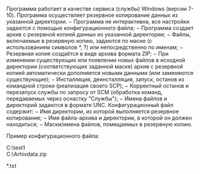 Программа работает в качестве сервиса (службы) Windows
(версии 7- 10). Программа осуществляет резервное копирование данных
из указанной директории.
− Программа не интерактивна, все настройки задаются с
помощью конфигурационного файла;
− Программа создает архив с резервной копией данных из
указанной директории;
− Файлы, включаемые в резервную копию, задаются по маске (с
использованием символов *, ?) или непосредственно по именам;
− Резервная копия создаётся в виде архива формата ZIP;
− При изменении существующих или появлении новых файлов в
исходной директории (соответствующих заданной маске) архив с резервной
копией автоматически дополняется новыми данными (или заменяются
существующие);
− Инсталляция, деинсталляция, запуск, останов из командной строки
(реализация своего SCP);
− Корректный останов и перезапуск службы по запросу от SCM
(обработка команд, передаваемых через оснастку "Службы");
− Имена файлов и директорий задаются в формате UNC.
Конфигурационный файл содержит:
− Имя директории, из которой выполняется резервное копирование;
− Имя файла-архива и директории, в которой он должен находиться;
− Маски/имена файлов, помещаемых в резервную копию.

Пример конфигурационного файла:

C:\test1\
C:\Arhivdata.zip

*.txt
